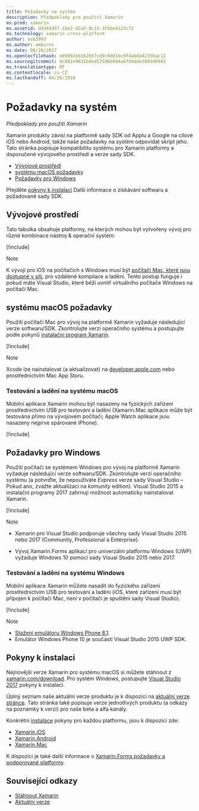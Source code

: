 ```yaml
---
title: Požadavky na systém
description: Předpoklady pro použití Xamarin
ms.prod: xamarin
ms.assetid: dd344d57-18e2-42a5-8c15-3f5be4123c72
ms.technology: xamarin-cross-platform
author: asb3993
ms.author: amburns
ms.date: 08/28/2017
ms.openlocfilehash: ed9992eb162b57cd9c0dd1bc9f4abda4235bac12
ms.sourcegitcommit: dc882e9631b4ed52596b944a6fbbdde309346943
ms.translationtype: MT
ms.contentlocale: cs-CZ
ms.lasthandoff: 04/26/2018
---
```

# <a name="system-requirements"></a>Požadavky na systém

_Předpoklady pro použití Xamarin_

Xamarin produkty závisí na platformě sady SDK od Applu a Google na cílové iOS nebo Android, takže naše požadavky na systém odpovídat skript jeho. Tato stránka popisuje kompatibilitu systému pro Xamarin platformy a doporučené vývojového prostředí a verze sady SDK.

- [Vývojové prostředí](#devenv)
- [systému macOS požadavky](#mac)
- [Požadavky pro Windows](#windows)

Přejděte [pokyny k instalaci](#install) Další informace o získávání softwaru a požadované sady SDK.

<a name="devenv" />

## <a name="development-environments"></a>Vývojové prostředí

Tato tabulka obsahuje platformy, na kterých mohou být vytvořeny vývoj pro různé kombinace nástroj & operační systém:

[!include[](~/cross-platform/includes/development-environment.md)]


> [!NOTE]
> K vývoji pro iOS na počítačích s Windows musí být [počítači Mac, které jsou dostupné v síti](~/ios/get-started/installation/windows/connecting-to-mac/index.md), pro vzdálené kompilace a ladění. Tento postup funguje i pokud máte Visual Studio, které běží uvnitř virtuálního počítače Windows na počítači Mac.

<a name="mac" />

## <a name="macos-requirements"></a>systému macOS požadavky

Použití počítači Mac pro vývoj na platformě Xamarin vyžaduje následující verze softwaru/SDK. Zkontrolujte verzi operačního systému a postupujte podle pokynů [instalační program Xamarin](#install).

[!include[](~/cross-platform/includes/macos-requirements.md)]

> [!NOTE]
> Xcode lze nainstalovat (a aktualizovat) na [developer.apple.com](https://developer.apple.com/xcode/download/) nebo prostřednictvím Mac App Storu.

### <a name="testing--debugging-on-macos"></a>Testování a ladění na systému macOS

Mobilní aplikace Xamarin mohou být nasazeny na fyzických zařízení prostřednictvím USB pro testování a ladění (Xamarin.Mac aplikace může být testována přímo na vývojovém počítači; Apple Watch aplikace jsou nasazeny nejprve spárované iPhone).

[!include[](~/cross-platform/includes/macos-testing.md)]


<a name="windows" />

## <a name="windows-requirements"></a>Požadavky pro Windows

Použití počítači se systémem Windows pro vývoj na platformě Xamarin vyžaduje následující verze softwaru/SDK.
Zkontrolujte verzi operačního systému (a potvrďte, že nepoužíváte *Express* verze sady Visual Studio – Pokud ano, zvažte aktualizaci na *komunity* edition).
Visual Studio 2015 a instalační programy 2017 zahrnují možnost automaticky nainstalovat Xamarin.

[!include[](~/cross-platform/includes/windows-requirements.md)]


> [!NOTE]
>
>* Xamarin pro Visual Studio podporuje všechny sady Visual Studio 2015 nebo 2017 (Community, Professional a Enterprise).
>
>* Vývoj Xamarin.Forms aplikací pro univerzální platformu Windows (UWP) vyžaduje Windows 10 pomocí sady Visual Studio 2015 nebo 2017.


### <a name="testing--debugging-on-windows"></a>Testování a ladění na systému Windows

Mobilní aplikace Xamarin můžete nasadit do fyzického zařízení prostřednictvím USB pro testování a ladění (iOS, které zařízení musí být připojen k počítači Mac, není v počítači je spuštění sady Visual Studio).

[!include[](~/cross-platform/includes/windows-testing.md)]


> [!NOTE]
>
>* [Stažení emulátoru Windows Phone 8.1](https://www.microsoft.com/download/details.aspx?id=43719).
>* Emulátor Windows Phone 10 je součástí Visual Studio 2015 UWP SDK.

<a name="install" />

## <a name="installation-instructions"></a>Pokyny k instalaci

Nejnovější verze Xamarin pro systému macOS si můžete stáhnout z [xamarin.com/download](http://xamarin.com/download). Pro systém Windows, postupujte [Visual Studio 2017](https://docs.microsoft.com/visualstudio/install/install-visual-studio) pokyny k instalaci.

Úplný seznam naše aktuální verze produktu je k dispozici na [aktuální verze stránce](http://developer.xamarin.com/releases/current/). Tato stránka také popisuje verze jednotlivých produktu (a odkazy na poznámky k verzi) pro naše beta a alfa kanály.

Konkrétní [instalace](~/cross-platform/get-started/installation/index.md) pokyny pro každou platformu, jsou k dispozici zde:

- [Xamarin.iOS](~/ios/get-started/installation/index.md)
- [Xamarin.Android](~/android/get-started/installation/index.md)
- [Xamarin.Mac](~/mac/get-started/installation.md)

K dispozici je také další informace o [Xamarin.Forms požadavky a podporované platformy](~/xamarin-forms/get-started/installation.md).


## <a name="related-links"></a>Související odkazy

- [Stáhnout Xamarin](https://xamarin.com/download/)
- [Aktuální verze](https://developer.xamarin.com/releases/current/)
